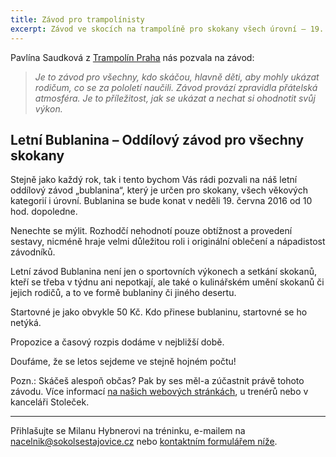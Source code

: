 ```yaml
---
title: Závod pro trampolínisty
excerpt: Závod ve skocích na trampolíně pro skokany všech úrovní – 19. června v Tyršově domě
---
```


Pavlína Saudková z [Trampolín Praha](www.trampolinypraha.cz) nás pozvala na závod: 

>_Je to závod pro všechny, kdo skáčou, hlavně děti, aby mohly ukázat rodičum,  co se za pololetí naučili. Závod provází zpravidla přátelská atmosféra. Je to příležitost, jak se ukázat a nechat si  ohodnotit svůj výkon._ 

## Letní Bublanina – Oddílový závod pro všechny skokany

Stejně jako každý rok, tak i tento bychom Vás rádi pozvali na náš letní oddílový závod „bublanina“, který je určen pro skokany, všech věkových kategorií i úrovní. Bublanina se bude konat v neděli 19. června 2016 od 10 hod. dopoledne.

Nenechte se mýlit. Rozhodčí nehodnotí pouze obtížnost a provedení sestavy, nicméně hraje velmi důležitou roli i originální oblečení a nápadistost závodníků.

Letní závod Bublanina není jen o sportovních výkonech a setkání skokanů, kteří se třeba v týdnu ani nepotkají, ale také o kulinářském umění skokanů či jejich rodičů, a to ve formě bublaniny či jiného desertu.

Startovné je jako obvykle 50 Kč. Kdo přinese bublaninu, startovné se ho netýká.

Propozice a časový rozpis dodáme v nejbližší době.

Doufáme, že se letos sejdeme ve stejně hojném počtu! 


Pozn.: Skáčeš alespoň občas? Pak by ses měl-a zúčastnit právě tohoto závodu. Více informací [na našich webových stránkách](http://www.trampolinypraha.cz/letni-bublanina-4-2.html), u trenérů nebo v kanceláři Stoleček.

---

Přihlašujte se Milanu Hybnerovi na tréninku, e-mailem na [nacelnik@sokolsestajovice.cz](mailto:nacelnik@sokolsestajovice.cz) nebo [kontaktním formulářem níže](#f).
